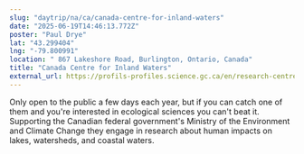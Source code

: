 ```yaml
---
slug: "daytrip/na/ca/canada-centre-for-inland-waters"
date: "2025-06-19T14:46:13.772Z"
poster: "Paul Drye"
lat: "43.299404"
lng: "-79.800991"
location: " 867 Lakeshore Road, Burlington, Ontario, Canada"
title: "Canada Centre for Inland Waters"
external_url: https://profils-profiles.science.gc.ca/en/research-centre/canada-centre-inland-waters
---
```

Only open to the public a few days each year, but if you can catch one of them and you're interested in ecological sciences you can't beat it. Supporting the Canadian federal government's Ministry of the Environment and Climate Change they engage in research about human impacts on lakes, watersheds, and coastal waters.